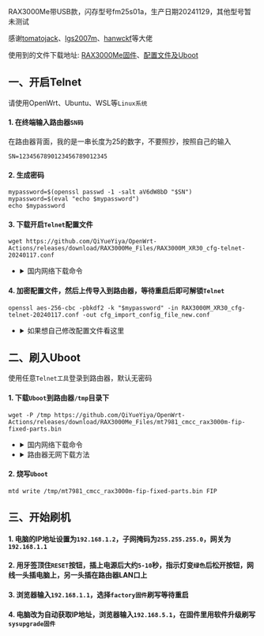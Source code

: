 RAX3000Me带USB款，闪存型号fm25s01a，生产日期20241129，其他型号暂未测试

感谢[tomatojack](https://www.right.com.cn/forum/space-uid-938072.html)、[lgs2007m](https://github.com/lgs2007m)、[hanwckf](https://github.com/hanwckf)等大佬

使用到的文件下载地址: [RAX3000Me固件](https://github.com/QiYueYiya/OpenWrt-Actions/releases/tag/RAX3000Me)、[配置文件及Uboot](https://github.com/QiYueYiya/OpenWrt-Actions/releases/tag/RAX3000Me_Files)
## 一、开启Telnet
请使用OpenWrt、Ubuntu、WSL等```Linux系统```
#### 1. 在终端输入路由器```SN码```
在路由器背面，我的是一串长度为25的数字，不要照抄，按照自己的输入
```shell
SN=1234567890123456789012345
```
#### 2. 生成密码
```shell
mypassword=$(openssl passwd -1 -salt aV6dW8bD "$SN")
mypassword=$(eval "echo $mypassword")
echo $mypassword
```
#### 3. 下载开启```Telnet```配置文件
```shell
wget https://github.com/QiYueYiya/OpenWrt-Actions/releases/download/RAX3000Me_Files/RAX3000M_XR30_cfg-telnet-20240117.conf
```
- <details>
    <summary>国内网络下载命令</summary>

    ```shell
    wget https://github.akams.cn/https://github.com/QiYueYiya/OpenWrt-Actions/releases/download/RAX3000Me_Files/RAX3000M_XR30_cfg-telnet-20240117.conf
    ```
    </details>

#### 4. 加密配置文件，然后上传导入到路由器，等待重启后即可解锁```Telnet```
```shell
openssl aes-256-cbc -pbkdf2 -k "$mypassword" -in RAX3000M_XR30_cfg-telnet-20240117.conf -out cfg_import_config_file_new.conf
```
- <details>
    <summary>如果想自己修改配置文件看这里</summary>

    #### 用下面命令解密配置文件，需要先生成密码
    ```shell
    openssl aes-256-cbc -d -pbkdf2 -k "$mypassword" -in cfg_export_config_file.conf -out cfg_import_config_file_decrypt.conf
    ```
    #### 要加密配置文件后再上传
    ```shell
    tar -zcvf - etc | openssl aes-256-cbc -pbkdf2 -k "$mypassword" -out cfg_export_config_file_new.conf
    ```
    </details>

## 二、刷入Uboot
使用任意```Telnet工具```登录到路由器，默认无密码
#### 1. 下载```Uboot```到路由器```/tmp```目录下
```shell
wget -P /tmp https://github.com/QiYueYiya/OpenWrt-Actions/releases/download/RAX3000Me_Files/mt7981_cmcc_rax3000m-fip-fixed-parts.bin
```
- <details>
    <summary>国内网络下载命令</summary>

    ```shell
    wget -P /tmp https://github.akams.cn/https://github.com/QiYueYiya/OpenWrt-Actions/releases/download/RAX3000Me_Files/mt7981_cmcc_rax3000m-fip-fixed-parts.bin
    ```
    </details>
- <details>
    <summary>路由器无网下载方法</summary>
    
    #### 先在电脑上下载好[Uboot](https://github.com/hanwckf/bl-mt798x/releases)，解压提取出```mt7981_cmcc_rax3000m-fip-fixed-parts.bin```文件
    #### 设置电脑网卡为固定IP ```192.168.10.2/24```（注意只使用一个网卡，无线也不要连接）
    #### 然后打开```HTTP File Server```软件，将对应```Uboot```文件拖拽到软件，然后使用下面对应的命令下载到```/tmp```目录：
    ```
    wget -P /tmp http://192.168.10.2/mt7981_cmcc_rax3000m-fip-fixed-parts.bin
    ```
    </details>

#### 2. 烧写```Uboot```
```
mtd write /tmp/mt7981_cmcc_rax3000m-fip-fixed-parts.bin FIP
```
## 三、开始刷机
#### 1. 电脑的IP地址设置为```192.168.1.2```，子网掩码为```255.255.255.0```，网关为```192.168.1.1```
#### 2. 用牙签顶住```RESET```按钮，插上电源后大约```5-10```秒，指示灯变```绿色```后松开按钮，网线一头插电脑上，另一头插在路由器LAN口上
#### 3. 浏览器输入```192.168.1.1```，选择```factory固件```刷写等待重启
#### 4. 电脑改为自动获取IP地址，浏览器输入```192.168.5.1```，在固件里用软件升级刷写```sysupgrade固件```
